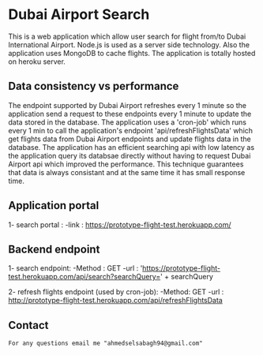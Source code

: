 # Dubai Airport Search

This is a web application which allow user search for flight from/to Dubai International Airport.
Node.js is used as a server side technology. Also the application uses MongoDB to cache flights.
The application is totally hosted on heroku server.

## Data consistency vs performance

The endpoint supported by Dubai Airport refreshes every 1 minute so the application send a request to these endpoints every 1 minute to update the data stored in the database.
The application uses a 'cron-job' which runs every 1 min to call the application's endpoint 'api/refreshFlightsData' which get flights data from Dubai Airport endpoints and update flights data in the database.
The application has an efficient searching api with low latency as the application query its databsae directly without having to request Dubai Airport api which improved the performance.
This technique guarantees that data is always consistant and at the same time it has small response time.

## Application portal

1- search portal :
  -link : https://prototype-flight-test.herokuapp.com/


## Backend endpoint

1- search endpoint:
  -Method : GET
  -url : 'https://prototype-flight-test.herokuapp.com/api/search?searchQuery=' + searchQuery

2- refresh flights endpoint (used by cron-job):
  -Method: GET
  -url : http://prototype-flight-test.herokuapp.com/api/refreshFlightsData


## Contact
    For any questions email me "ahmedselsabagh94@gmail.com"
